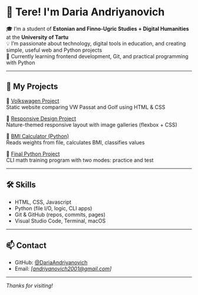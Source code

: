 # 👋 Tere! I'm Daria Andriyanovich

🎓 I’m a student of **Estonian and Finno-Ugric Studies + Digital Humanities** at the **University of Tartu**  
💡 I’m passionate about technology, digital tools in education, and creating simple, useful web and Python projects  
🔎 Currently learning frontend development, Git, and practical programming with Python

---

## 🚀 My Projects

🔹 [Volkswagen Project](https://dariaandriyanovich.github.io/volkswagen-project/)  
Static website comparing VW Passat and Golf using HTML & CSS

🔹 [Responsive Design Project](https://dariaandriyanovich.github.io/responsive-design-project/)  
Nature-themed responsive layout with image galleries (flexbox + CSS)

🔹 [BMI Calculator (Python)](https://github.com/DariaAndriyanovich/kehakaalu-arvutaja)  
Reads weights from file, calculates BMI, classifies values

🔹 [Final Python Project](https://github.com/DariaAndriyanovich/python-project)  
CLI math training program with two modes: practice and test

---

## 🛠️ Skills

- HTML, CSS, Javascript
- Python (file I/O, logic, CLI apps)
- Git & GitHub (repos, commits, pages)
- Visual Studio Code, Terminal, macOS

---

## 📫 Contact

- GitHub: [@DariaAndriyanovich](https://github.com/DariaAndriyanovich)  
- Email: *[andriyanovich2001@gmail.com]*

---

*Thanks for visiting!*

